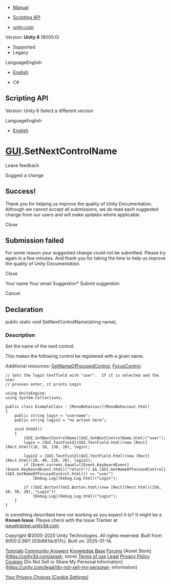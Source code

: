 [ ]()

  * [Manual](../Manual/index.html)
  * [Scripting API](../ScriptReference/index.html)

  * [unity.com](https://unity.com/)

Version: **Unity 6** (6000.0)

  * Supported
  * Legacy

LanguageEnglish

  * [English]()

  * C#

[ ](https://docs.unity3d.com)

## Scripting API

Version: Unity 6 Select a different version

LanguageEnglish

  * [English]()

#  [GUI](GUI.html).SetNextControlName

Leave feedback

Suggest a change

## Success!

Thank you for helping us improve the quality of Unity Documentation. Although
we cannot accept all submissions, we do read each suggested change from our
users and will make updates where applicable.

Close

## Submission failed

For some reason your suggested change could not be submitted. Please <a>try
again</a> in a few minutes. And thank you for taking the time to help us
improve the quality of Unity Documentation.

Close

Your name Your email Suggestion* Submit suggestion

Cancel

[ ]()

## Declaration

public static void SetNextControlName(string name);

### Description

Set the name of the next control.

This makes the following control be registered with a given name.  
  
Additional resources:
[GetNameOfFocusedControl](GUI.GetNameOfFocusedControl.html),
[FocusControl](GUI.FocusControl.html).

    
    
    // Sets the login textfield with "user".  If it is selected and the user
    // presses enter, it prints Login  
      
    using UnityEngine;
    using System.Collections;  
      
    public class ExampleClass : [MonoBehaviour](MonoBehaviour.html)
    {
        public string login = "username";
        public string login2 = "no action here";  
      
        void OnGUI()
        {
            [GUI.SetNextControlName](GUI.SetNextControlName.html)("user");
            login = [GUI.TextField](GUI.TextField.html)(new [Rect](Rect.html)(10, 10, 130, 20), login);  
      
            login2 = [GUI.TextField](GUI.TextField.html)(new [Rect](Rect.html)(10, 40, 130, 20), login2);
            if (Event.current.Equals([Event.KeyboardEvent](Event.KeyboardEvent.html)("return")) && [GUI.GetNameOfFocusedControl](GUI.GetNameOfFocusedControl.html)() == "user")
                [Debug.Log](Debug.Log.html)("Login");  
      
            if ([GUI.Button](GUI.Button.html)(new [Rect](Rect.html)(150, 10, 50, 20), "Login"))
                [Debug.Log](Debug.Log.html)("Login");
        }
    }
    

Is something described here not working as you expect it to? It might be a
**Known Issue**. Please check with the Issue Tracker at
[issuetracker.unity3d.com](https://issuetracker.unity3d.com).

Copyright ©2005-2025 Unity Technologies. All rights reserved. Built from:
6000.0.36f1 (02b661dc617c). Built on: 2025-01-14.

[Tutorials](https://unity3d.com/learn) [Community
Answers](https://answers.unity3d.com) [Knowledge
Base](https://support.unity3d.com/hc/en-us)
[Forums](https://forum.unity3d.com) [Asset Store](https://unity3d.com/asset-
store) [Terms of use](https://docs.unity3d.com/Manual/TermsOfUse.html)
[Legal](https://unity.com/legal) [Privacy
Policy](https://unity.com/legal/privacy-policy)
[Cookies](https://unity.com/legal/cookie-policy) [Do Not Sell or Share My
Personal Information](https://unity.com/legal/do-not-sell-my-personal-
information)

[Your Privacy Choices (Cookie Settings)](javascript:void\(0\);)

